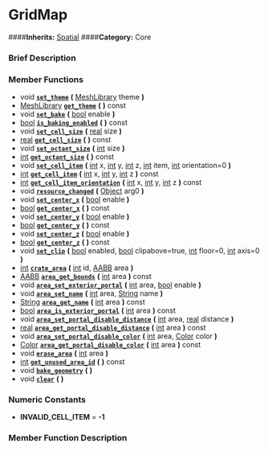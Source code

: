 #  GridMap  
####**Inherits:** [Spatial](class_spatial)
####**Category:** Core

###  Brief Description  


###  Member Functions 
  * void  **[`set_theme`](#set_theme)**  **(** [MeshLibrary](class_meshlibrary) theme  **)**
  * [MeshLibrary](class_meshlibrary)  **[`get_theme`](#get_theme)**  **(** **)** const
  * void  **[`set_bake`](#set_bake)**  **(** [bool](class_bool) enable  **)**
  * [bool](class_bool)  **[`is_baking_enabled`](#is_baking_enabled)**  **(** **)** const
  * void  **[`set_cell_size`](#set_cell_size)**  **(** [real](class_real) size  **)**
  * [real](class_real)  **[`get_cell_size`](#get_cell_size)**  **(** **)** const
  * void  **[`set_octant_size`](#set_octant_size)**  **(** [int](class_int) size  **)**
  * [int](class_int)  **[`get_octant_size`](#get_octant_size)**  **(** **)** const
  * void  **[`set_cell_item`](#set_cell_item)**  **(** [int](class_int) x, [int](class_int) y, [int](class_int) z, [int](class_int) item, [int](class_int) orientation=0  **)**
  * [int](class_int)  **[`get_cell_item`](#get_cell_item)**  **(** [int](class_int) x, [int](class_int) y, [int](class_int) z  **)** const
  * [int](class_int)  **[`get_cell_item_orientation`](#get_cell_item_orientation)**  **(** [int](class_int) x, [int](class_int) y, [int](class_int) z  **)** const
  * void  **[`resource_changed`](#resource_changed)**  **(** [Object](class_object) arg0  **)**
  * void  **[`set_center_x`](#set_center_x)**  **(** [bool](class_bool) enable  **)**
  * [bool](class_bool)  **[`get_center_x`](#get_center_x)**  **(** **)** const
  * void  **[`set_center_y`](#set_center_y)**  **(** [bool](class_bool) enable  **)**
  * [bool](class_bool)  **[`get_center_y`](#get_center_y)**  **(** **)** const
  * void  **[`set_center_z`](#set_center_z)**  **(** [bool](class_bool) enable  **)**
  * [bool](class_bool)  **[`get_center_z`](#get_center_z)**  **(** **)** const
  * void  **[`set_clip`](#set_clip)**  **(** [bool](class_bool) enabled, [bool](class_bool) clipabove=true, [int](class_int) floor=0, [int](class_int) axis=0  **)**
  * [int](class_int)  **[`crate_area`](#crate_area)**  **(** [int](class_int) id, [AABB](class_aabb) area  **)**
  * [AABB](class_aabb)  **[`area_get_bounds`](#area_get_bounds)**  **(** [int](class_int) area  **)** const
  * void  **[`area_set_exterior_portal`](#area_set_exterior_portal)**  **(** [int](class_int) area, [bool](class_bool) enable  **)**
  * void  **[`area_set_name`](#area_set_name)**  **(** [int](class_int) area, [String](class_string) name  **)**
  * [String](class_string)  **[`area_get_name`](#area_get_name)**  **(** [int](class_int) area  **)** const
  * [bool](class_bool)  **[`area_is_exterior_portal`](#area_is_exterior_portal)**  **(** [int](class_int) area  **)** const
  * void  **[`area_set_portal_disable_distance`](#area_set_portal_disable_distance)**  **(** [int](class_int) area, [real](class_real) distance  **)**
  * [real](class_real)  **[`area_get_portal_disable_distance`](#area_get_portal_disable_distance)**  **(** [int](class_int) area  **)** const
  * void  **[`area_set_portal_disable_color`](#area_set_portal_disable_color)**  **(** [int](class_int) area, [Color](class_color) color  **)**
  * [Color](class_color)  **[`area_get_portal_disable_color`](#area_get_portal_disable_color)**  **(** [int](class_int) area  **)** const
  * void  **[`erase_area`](#erase_area)**  **(** [int](class_int) area  **)**
  * [int](class_int)  **[`get_unused_area_id`](#get_unused_area_id)**  **(** **)** const
  * void  **[`bake_geometry`](#bake_geometry)**  **(** **)**
  * void  **[`clear`](#clear)**  **(** **)**

###  Numeric Constants  
  * **INVALID_CELL_ITEM** = **-1**

###  Member Function Description  

